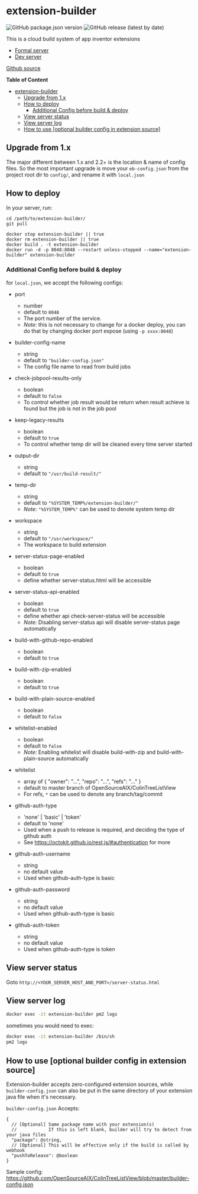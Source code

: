 # extension-builder

![GitHub package.json version](https://img.shields.io/github/package-json/v/ColinTree/extension-builder)
![GitHub release (latest by date)](https://img.shields.io/github/v/release/ColinTree/extension-builder)

This is a cloud build system of app inventor extensions

* [Formal server](http://bot.colintree.cn:8048)
* [Dev server](http://bot.colintree.cn:8049)

[Github source](https://github.com/ColinTree/extension-builder)

**Table of Content**

- [extension-builder](#extension-builder)
  - [Upgrade from 1.x](#upgrade-from-1x)
  - [How to deploy](#how-to-deploy)
    - [Additional Config before build &amp; deploy](#additional-config-before-build-amp-deploy)
  - [View server status](#view-server-status)
  - [View server log](#view-server-log)
  - [How to use [optional builder config in extension source]](#how-to-use-optional-builder-config-in-extension-source)

## Upgrade from 1.x

The major different between 1.x and 2.2+ is the location & name of config files.
So the most important upgrade is move your `eb-config.json` from the project root dir to `config/`, and rename it with `local.json`

## How to deploy

In your server, run:

```shell
cd /path/to/extension-builder/
git pull

docker stop extension-builder || true
docker rm extension-builder || true
docker build . -t extension-builder
docker run -d -p 8048:8048 --restart unless-stopped --name="extension-builder" extension-builder
```

### Additional Config before build & deploy

for `local.json`, we accept the following configs:

* port
  * number
  * default to `8048`
  * The port number of the service.
  * *Note*: this is not necessary to change for a docker deploy, you can do that by changing docker port expose (using `-p xxxx:8048`)

* builder-config-name
  * string
  * default to `"builder-config.json"`
  * The config file name to read from build jobs

* check-jobpool-results-only
  * boolean
  * default to `false`
  * To control whether job result would be return when result achieve is found but the job is not in the job pool

* keep-legacy-results
  * boolean
  * default to `true`
  * To control whether temp dir will be cleaned every time server started

* output-dir
  * string
  * default to `"/usr/build-result/"`

* temp-dir
  * string
  * default to `"%SYSTEM_TEMP%/extension-builder/"`
  * *Note*: `"%SYSTEM_TEMP%"` can be used to denote system temp dir

* workspace
  * string
  * default to `"/usr/workspace/"`
  * The workspace to build extension

* server-status-page-enabled
  * boolean
  * default to `true`
  * define whether server-status.html will be accessible

* server-status-api-enabled
  * boolean
  * default to `true`
  * define whether api check-server-status will be accessible
  * *Note*: Disabling server-status api will disable server-status page automatically

* build-with-github-repo-enabled
  * boolean
  * default to `true`

* build-with-zip-enabled
  * boolean
  * default to `true`

* build-with-plain-source-enabled
  * boolean
  * default to `false`

* whitelist-enabled
  * boolean
  * default to `false`
  * *Note*: Enabling whitelist will disable build-with-zip and build-with-plain-source automatically

* whitelist
  * array of { "owner": "...", "repo": "...", "refs": "..." }
  * default to master branch of OpenSourceAIX/ColinTreeListView
  * For refs, `*` can be used to denote any branch/tag/commit

* github-auth-type
  * 'none' | 'basic' | 'token'
  * default to 'none'
  * Used when a push to release is required, and deciding the type of github auth
  * See https://octokit.github.io/rest.js/#authentication for more

* github-auth-username
  * string
  * no default value
  * Used when github-auth-type is basic

* github-auth-password
  * string
  * no default value
  * Used when github-auth-type is basic

* github-auth-token
  * string
  * no default value
  * Used when github-auth-type is token

## View server status

Goto `http://<YOUR_SERVER_HOST_AND_PORT>/server-status.html`

## View server log

```sh
docker exec -it extension-builder pm2 logs
```

sometimes you would need to exec:

```sh
docker exec -it extension-builder /bin/sh
pm2 logs
```

## How to use [optional builder config in extension source]

Extension-builder accepts zero-configured extension sources, while `builder-config.json` can also be put in the same directory of your extension java file when it's necessary.

`builder-config.json` Accepts:

```json5
{
  // [Optional] Same package name with your extension(s)
  //            If this is left blank, builder will try to detect from your java files
  "package": @string,
  // [Optional] This will be affective only if the build is called by webhook
  "pushToRelease": @boolean
}
```

Sample config: https://github.com/OpenSourceAIX/ColinTreeListView/blob/master/builder-config.json